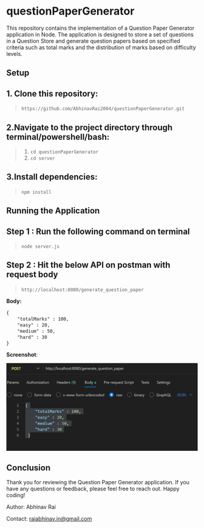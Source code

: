 # questionPaperGenerator

This repository contains the implementation of a Question Paper Generator application in Node. The application is designed to store a set of questions in a Question Store and generate question papers based on specified criteria such as total marks and the distribution of marks based on difficulty levels.

## Setup

## 1. Clone this repository: 
>`https://github.com/AbhinavRai2004/questionPaperGenerator.git`

## 2.Navigate to the project directory through terminal/powershell/bash: 
> 1. `cd questionPaperGenerator`
> 2.  `cd server`

## 3.Install dependencies:
> `npm install`

## Running the Application

## Step 1 : Run the following command on terminal
> `node server.js`
## Step 2 : Hit the below API on postman with request body
> `http://localhost:8080/generate_question_paper`

**Body:**
```
{
    "totalMarks" : 100,
    "easy" : 20,
    "medium" : 50,
    "hard" : 30       
}
```

**Screenshot**:

![Alt Text](image.png)
  
## Conclusion
Thank you for reviewing the Question Paper Generator application. If you have any questions or feedback, please feel free to reach out. Happy coding!

Author: Abhinav Rai

Contact: <raiabhinav.in@gmail.com>
